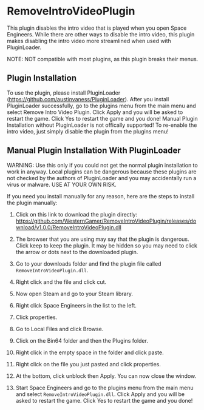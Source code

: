 # RemoveIntroVideoPlugin
This plugin disables the intro video that is played when you open Space Engineers. While there are other ways to disable the intro video, this plugin makes disabling the intro video more streamlined when used with PluginLoader.

NOTE: NOT compatible with most plugins, as this plugin breaks their menus. 

## Plugin Installation
To use the plugin, please install PluginLoader (https://github.com/austinvaness/PluginLoader). After you install PluginLoader successfully, go to the plugins menu from the main menu and select Remove Intro Video Plugin. Click Apply and you will be asked to restart the game. Click Yes to restart the game and you done! Manual Plugin Installation without PluginLoader is not offically supported! To re-enable the intro video, just simply disable the plugin from the plugins menu!

## Manual Plugin Installation With PluginLoader 

WARNING: Use this only if you could not get the normal plugin installation to work in anyway. Local plugins can be dangerous because these plugins are not checked by the authors of PluginLoader and you may accidentally run a virus or malware. USE AT YOUR OWN RISK.

If you need you install manually for any reason, here are the steps to install the plugin manually:

1. Click on this link to download the plugin directly: https://github.com/WesternGamer/RemoveIntroVideoPlugin/releases/download/v1.0.0/RemoveIntroVideoPlugin.dll

2. The browser that you are using may say that the plugin is dangerous. Click keep to keep the plugin. It may be hidden so you may need to click the arrow or dots next to the downloaded plugin.

3. Go to your downloads folder and find the plugin file called `RemoveIntroVideoPlugin.dll`.

4. Right click and the file and click cut.

5. Now open Steam and go to your Steam library.

6. Right click Space Engineers in the list to the left.

7. Click properties.

9. Go to Local Files and click Browse.

10. Click on the Bin64 folder and then the Plugins folder.

11. Right click in the empty space in the folder and click paste.

12. Right click on the file you just pasted and click properties.

13. At the bottom, click unblock then Apply. You can now close the window.

15. Start Space Engineers and go to the plugins menu from the main menu and select `RemoveIntroVideoPlugin.dll`. Click Apply and you will be asked to restart the game. Click Yes to restart the game and you done!
